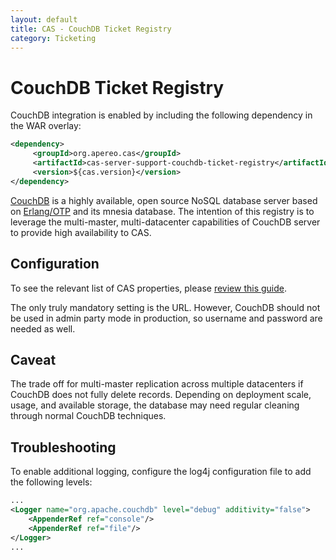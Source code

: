 ```yaml
---
layout: default
title: CAS - CouchDB Ticket Registry
category: Ticketing
---
```


# CouchDB Ticket Registry

CouchDB integration is enabled by including the following dependency in the WAR overlay:

```xml
<dependency>
     <groupId>org.apereo.cas</groupId>
     <artifactId>cas-server-support-couchdb-ticket-registry</artifactId>
     <version>${cas.version}</version>
</dependency>
```


[CouchDB](http://couchdb.apache.org) is a highly available, open source NoSQL database server based on
[Erlang/OTP](http://www.erlang.org) and its mnesia database. The intention of this
registry is to leverage the multi-master, multi-datacenter capabilities of CouchDB server to provide high availability to CAS.

## Configuration

To see the relevant list of CAS properties, please [review this guide](../configuration/Configuration-Properties.html#couchdb-ticket-registry).


The only truly mandatory setting is the URL. However, CouchDB should not be used in admin party mode in production, so username and password are needed as well.

## Caveat

The trade off for multi-master replication across multiple datacenters if CouchDB does not fully delete
records. Depending on deployment scale, usage, and available storage, the database may need regular cleaning
through normal CouchDB techniques.

## Troubleshooting

To enable additional logging, configure the log4j configuration file to add the following
levels:

```xml
...
<Logger name="org.apache.couchdb" level="debug" additivity="false">
    <AppenderRef ref="console"/>
    <AppenderRef ref="file"/>
</Logger>
...
```
